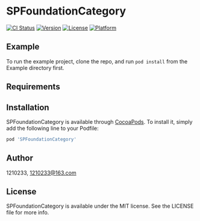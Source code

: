 # SPFoundationCategory

[![CI Status](https://img.shields.io/travis/1210233/SPFoundationCategory.svg?style=flat)](https://travis-ci.org/1210233/SPFoundationCategory)
[![Version](https://img.shields.io/cocoapods/v/SPFoundationCategory.svg?style=flat)](https://cocoapods.org/pods/SPFoundationCategory)
[![License](https://img.shields.io/cocoapods/l/SPFoundationCategory.svg?style=flat)](https://cocoapods.org/pods/SPFoundationCategory)
[![Platform](https://img.shields.io/cocoapods/p/SPFoundationCategory.svg?style=flat)](https://cocoapods.org/pods/SPFoundationCategory)

## Example

To run the example project, clone the repo, and run `pod install` from the Example directory first.

## Requirements

## Installation

SPFoundationCategory is available through [CocoaPods](https://cocoapods.org). To install
it, simply add the following line to your Podfile:

```ruby
pod 'SPFoundationCategory'
```

## Author

1210233, 1210233@163.com

## License

SPFoundationCategory is available under the MIT license. See the LICENSE file for more info.
